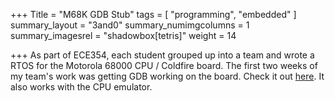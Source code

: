 +++
Title = "M68K GDB Stub"
tags = [ "programming", "embedded" ]
summary_layout = "3and0"
summary_numimgcolumns = 1
summary_imagesrel = "shadowbox[tetris]"
weight = 14

+++
As part of ECE354, each student grouped up into a team and wrote a RTOS for the Motorola 68000 CPU / Coldfire board. The first two weeks of my team's work was getting GDB working on the board. Check it out <a href="https://code.google.com/p/coldfire-gdb-stub/">here</a>. It also works with the CPU emulator.
<!--more-->
